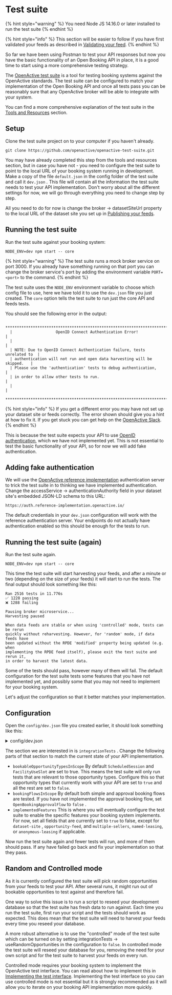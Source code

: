 # Test suite

{% hint style="warning" %}
You need Node JS 14.16.0 or later installed to run the test suite&#x20;
{% endhint %}

{% hint style="info" %}
This section will be easier to follow if you have first validated your feeds as described in [Validating your feed](../open-opportunity-feeds/validating-your-feed.md).
{% endhint %}

So far we have been using Postman to test your API responses but now you have the basic functionality of an Open Booking API in place, it is a good time to start using a more comprehensive testing strategy.

The [OpenActive test suite](https://github.com/openactive/openactive-test-suite) is a tool for testing booking systems against the OpenActive standards. The test suite can be configured to match your implementation of the Open Booking API and once all tests pass you can be reasonably sure that any OpenActive broker will be able to integrate with your system.

You can find a more comprehensive explanation of the test suite in the [Tools and Resources](../../getting-started/tools-and-resources/#openactive-test-suite) section.

## Setup

Clone the test suite project on to your computer if you haven't already.

```
git clone https://github.com/openactive/openactive-test-suite.git
```

You may have already completed this step from the tools and resources section, but in case you have not - you need to configure the test suite to point to the local URL of your booking system running in development. Make a copy of the file `default.json` in the config folder of the test suite and call it `dev.json` _._ This file will contain all the information the test suite needs to test your API implementation. Don't worry about all the different settings for now, we will go through everything you need to change step by step.&#x20;

All you need to do for now is change the broker -> datasetSiteUrl property to the local URL of the dataset site you set up in [Publishing your feeds](../open-opportunity-feeds/dataset-site.md#dataset-site).&#x20;

## Running the test suite

Run the test suite against your booking system:

```
NODE_ENV=dev npm start -- core
```

{% hint style="warning" %}
The test suite runs a mock broker service on port 3000. If you already have something running on that port you can change the broker service's port by adding the environment variable `PORT=<port>` to the command.
{% endhint %}

The test suite uses the `NODE_ENV` environment variable to choose which config file to use, here we have told it to use the `dev.json` file you just created. The `core` option tells the test suite to run just the core API and feeds tests.

You should see the following error in the output:

```
  ***************************************************************************
  |                   OpenID Connect Authentication Error!                  |
  |                                                                         |
  | NOTE: Due to OpenID Connect Authentication failure, tests unrelated to  |
  | authentication will not run and open data harvesting will be skipped.   |
  | Please use the 'authentication' tests to debug authentication,          |
  | in order to allow other tests to run.                                   |
  |                                                                         |
  ***************************************************************************
```

{% hint style="info" %}
If you get a different error you may have not set up your dataset site or feeds correctly. The error shown should give you a hint at how to fix it. If you get stuck you can get help on the [OpenActive Slack](https://openactive.io/public-chat/).
{% endhint %}

This is because the test suite expects your API to use [OpenID authentication](authentication.md), which we have not implemented yet. This is not essential to test the basic functionality of your API, so for now we will add fake authentication.

## Adding fake authentication

We will use the [OpenActive reference implementation](https://reference-implementation.openactive.io/OpenActive) authentication server to trick the test suite in to thinking we have implemented authentication. Change the accessService -> authenticationAuthority field in your dataset site's embedded JSON-LD schema to this URL:

```
https://auth.reference-implementation.openactive.io/
```

The default credentials in your `dev.json` configuration will work with the reference authentication server. Your endpoints do not actually have authentication enabled so this should be enough for the tests to run.

## Running the test suite (again)

Run the test suite again.

```
NODE_ENV=dev npm start -- core
```

This time the test suite will start harvesting your feeds, and after a minute or two (depending on the size of your feeds) it will start to run the tests. The final output should look something like this:

```
Ran 2516 tests in 11.776s
✅ 1228 passing
❌ 1288 failing

Pausing broker microservice...
Harvesting paused

When data feeds are stable or when using 'controlled' mode, tests can be rerun
quickly without reharvesting. However, for 'random' mode, if data feeds have
been updated without the RPDE 'modified' property being updated (e.g. when
implementing the RPDE feed itself), please exit the test suite and rerun it,
in order to harvest the latest data.
```

Some of the tests should pass, however many of them will fail. The default configuration for the test suite tests some features that you have not implemented yet, and possibly some that you may not need to implement for your booking system.&#x20;

Let's adjust the configuration so that it better matches your implementation.

## Configuration

Open the `config/dev.json` file you created earlier, it should look something like this:

<details>

<summary>config/dev.json</summary>

```
{
  "ci": false,
  "consoleOutputLevel": "dot",
  "broker": {
    "outputPath": "./output/",
    "datasetSiteUrl": "https://localhost:5001/openactive",
    "requestLogging": false,
    "waitForHarvestCompletion": true,
    "verbose": false,
    "loginPagesSelectors": {
      "username": "[name='username' i]",
      "password": "[name='password' i]",
      "button": ".btn-primary"
    },
    "bookingPartners": {
      "primary": {
        "authentication": {
          "initialAccessToken": "openactive_test_suite_client_12345xaq"
        }
      },
      "secondary": {
        "authentication": {
          "clientCredentials": {
            "clientId": "clientid_800",
            "clientSecret": "secret"
          }
        }
      }
    }
  },
  "integrationTests": {
    "outputPath": "./output/",
    "useRandomOpportunities": true,
    "generateConformanceCertificate": false,
    "conformanceCertificateId": "https://www.example.com/",
    "conformanceCertificatePath": "./conformance/",
    "requestHeaderLogging": true,
    "openBookingApiRequestTimeout": 20000,
    "waitForItemToUpdateInFeedTimeout": 60000,
    "testTimeout": 360000,
    "maximumNumberOfSimultaneousBookings": 4,
    "additionalReporters": [],
    "bookableOpportunityTypesInScope": {
      "ScheduledSession": true,
      "FacilityUseSlot": true,
      "IndividualFacilityUseSlot": false,
      "CourseInstance": false,
      "CourseInstanceSubEvent": false,
      "HeadlineEvent": false,
      "HeadlineEventSubEvent": false,
      "Event": false,
      "OnDemandEvent": false
    },
    "bookingFlowsInScope": {
      "OpenBookingSimpleFlow": true,
      "OpenBookingApprovalFlow": true
    },
    "implementedFeatures": {
      "test-interface": true,
      "opportunity-feed": null,
      "dataset-site": true,
      "availability-check": true,
      "common-error-conditions": true,
      "amending-order-quote": true,
      "order-deletion": true,
      "agent-broker": true,
      "free-opportunities": true,
      "non-free-opportunities": true,
      "prepayment-required": true,
      "prepayment-required-unavailable": true,
      "prepayment-optional": true,
      "prepayment-unavailable": true,
      "minimal-proposal": true,
      "proposal-amendment": true,
      "multiple-sellers": true,
      "payment-reconciliation-detail-validation": true,
      "booking-window": true,
      "customer-requested-cancellation": true,
      "customer-requested-cancellation-always-allowed": false,
      "cancellation-window": true,
      "seller-requested-cancellation": true,
      "seller-requested-cancellation-message": true,
      "seller-requested-replacement": true,
      "named-leasing": true,
      "anonymous-leasing": true,
      "customer-details-capture-non-essential": true,
      "customer-details-capture-identifier": true,
      "attendee-details-capture": true,
      "additional-details-capture": true,
      "access-code": true,
      "access-pass-image": true,
      "access-pass-barcode-seller-provided": true,
      "reseller-broker": true,
      "reseller-broker-tax-calculation": null,
      "no-broker": true,
      "business-to-consumer-tax-calculation-net": true,
      "business-to-consumer-tax-calculation-gross": true,
      "business-to-business-tax-calculation-net": true,
      "business-to-business-tax-calculation-gross": true,
      "offer-overrides": null,
      "dynamic-payment": null,
      "booking-restrictions": null,
      "customer-notice-notifications": true,
      "change-of-logistics-notifications": false,
      "access-code-update-notifications": true,
      "access-pass-update-notifications": true,
      "opportunity-attendance-updates": true,
      "terms-of-service-for-booking-system": true,
      "terms-of-service-for-seller": true,
      "terms-of-service-with-consent": null,
      "terms-of-service-with-consent-with-date-modified": null,
      "booking-partner-authentication": true,
      "dynamic-client-registration": true,
      "access-channel": true,
      "access-channel-update-notifications": true
    },
    "testDatasetIdentifier": "uat-ci",
    "bookingPartnersForSpecificTests": {
      "dynamicPrimary": {
        "authentication": {
          "initialAccessToken": "dynamic-primary-745ddf2d13019ce8b69c"
        }
      },
      "dynamicSecondary": {
        "authentication": {
          "initialAccessToken": "dynamic-secondary-a21518cb57af7b6052df"
        }
      },
      "authorizationPersisted": {
        "authentication": {
          "clientCredentials": {
            "clientId": "clientid_801",
            "clientSecret": "secret"
          }
        }
      }
    }
  },
  "sellers": {
    "primary": {
      "@type": "Organization",
      "@id": "https://reference-implementation.openactive.io/api/identifiers/sellers/1",
      "authentication": {
        "loginCredentials": {
          "username": "test1",
          "password": "test1"
        }
      },
      "taxMode": "https://openactive.io/TaxGross",
      "paymentReconciliationDetails": {
        "name": "AcmeBroker Points",
        "accountId": "SN1593",
        "paymentProviderId": "STRIPE"
      }
    },
    "secondary": {
      "@type": "Organization",
      "@id": "https://reference-implementation.openactive.io/api/identifiers/sellers/2",
      "authentication": {
        "loginCredentials": {
          "username": "test2",
          "password": "test2"
        }
      },
      "taxMode": "https://openactive.io/TaxNet"
    }
  }
}
```

</details>

The section we are interested in is `integrationTests` . Change the following parts of that section to match the current state of your API implementation.

* `bookableOpportunityTypesInScope` By default `ScheduledSession` and `FacilityUseSlot` are set to true. This means the test suite will only run tests that are relevant to those opportunity types. Configure this so that opportunity types that currently work with your API are set to `true` and all the rest are set to `false`.
* `bookingFlowsInScope` By default both simple and approval booking flows are tested. If you have not implemented the approval booking flow, set `OpenBookingApprovalFlow` to `false` .
* `implementedFeatures` This is where you will eventually configure the test suite to enable the specific features your booking system implements. For now, set all fields that are currently set to `true` to false, except for `dataset-site` , `opportunity-feed`, and `multiple-sellers`, `named-leasing`, or `anonymous-leasing` if applicable.

Now run the test suite again and fewer tests will run, and more of them should pass. If any have failed go back and fix your implementation so that they pass.

## Random and Controlled mode

As it is currently configured the test suite will pick random opportunities from your feeds to test your API. After several runs, it might run out of bookable opportunities to test against and therefore fail.&#x20;

One way to solve this issue is to run a script to reseed your development database so that the test suite has fresh data to run against. Each time you run the test suite, first run your script and the tests should work as expected. This does mean that the test suite will need to harvest your feeds every time you reseed your database.

A more robust alternative is to use the "controlled" mode of the test suite which can be turned on by setting integrationTests -> useRandomOpportunities in the configuration to `false`. In controlled mode the test suite will reseed your database for you, removing the need for your own script and for the test suite to harvest your feeds on every run.&#x20;

Controlled mode requires your booking system to implement the OpenActive test interface. You can read about how to implement this in [Implementing the test interface](../../reference/implementing-the-test-interface.md). Implementing the test interface so you can use controlled mode is not essential but it is strongly recommended as it will allow you to iterate on your booking API implementation more quickly.
